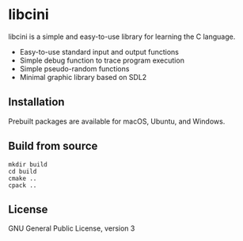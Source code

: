 # libcini
libcini is a simple and easy-to-use library for learning the C language.
- Easy-to-use standard input and output functions
- Simple debug function to trace program execution
- Simple pseudo-random functions
- Minimal graphic library based on SDL2

## Installation
Prebuilt packages are available for macOS, Ubuntu, and Windows.

## Build from source
```
mkdir build
cd build
cmake ..
cpack ..
```

## License
GNU General Public License, version 3
